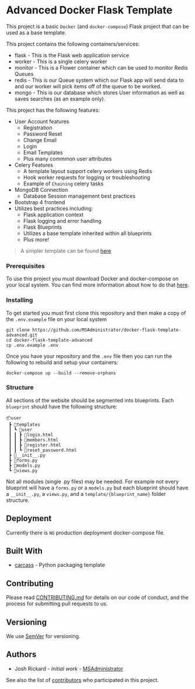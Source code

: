 # Advanced Docker Flask Template

This project is a basic `Docker` (and `docker-compose`) Flask project that can be used as a base template.

This project contains the following containers/services:

* flask - This is the Flask web application service
* worker - This is a single celery worker
* monitor - This is a Flower container which can be used to monitor Redis Queues
* redis - This is our Queue system which our Flask app will send data to and our worker will pick items off of the queue to be worked.
* mongo - This is our database which stores User information as well as saves searches (as an example only).

This project has the following features:

* User Account features
    * Registration
    * Password Reset
    * Change Email
    * Login 
    * Email Templates
    * Plus many commmon user attributes
* Celery Features
    * A template layout support celery workers using Redis
    * Hook worker requests for logging or troubleshooting
    * Example of `Chaining` celery tasks
* MongoDB Connection
    * Database Session management best practices
* Bootstrap 4 frontend
* Utilizes best practices including:
    * Flask application context
    * Flask logging and error handling
    * Flask Blueprints
    * Utilizes a base template inherited within all blueprints
    * Plus more!

> A simpler template can be found [here](https://github.com/MSAdministrator/docker-flask-template)

### Prerequisites

To use this project you must download Docker and docker-compose on your local system. You can find more information about how to do that [here](https://docs.docker.com/compose/install/).

### Installing

To get started you must first clone this repository and then make a copy of the `.env.example` file on your local system

```
git clone https://github.com/MSAdministrator/docker-flask-template-advanced.git
cd docker-flask-template-advanced
cp .env.example .env
```

Once you have your repository and the `.env` file then you can run the following to rebuild and setup your containers:

```
docker-compose up --build --remove-orphans
```

### Structure

All sections of the website should be segmented into blueprints. Each `blueprint` should have the following structure:

```
📦user
 ┣ 📂templates
 ┃ ┗ 📂user
 ┃ ┃ ┣ 📜login.html
 ┃ ┃ ┣ 📜members.html
 ┃ ┃ ┣ 📜register.html
 ┃ ┃ ┗ 📜reset_password.html
 ┣ 📜__init__.py
 ┣ 📜forms.py
 ┣ 📜models.py
 ┗ 📜views.py
```

Not all modules (single .py files) may be needed. For example not every blueprint will have a `forms.py` or a `models.py` but each blueprint should have a `__init__.py`, a `views.py`, and a `template/{blueprint_name}` folder structure.

## Deployment

Currently there is `NO` production deployment docker-compose file.

## Built With

* [carcass](https://github.com/MSAdministrator/carcass) - Python packaging template

## Contributing

Please read [CONTRIBUTING.md](CONTRIBUTING.md) for details on our code of conduct, and the process for submitting pull requests to us.

## Versioning

We use [SemVer](http://semver.org/) for versioning. 

## Authors

* Josh Rickard - *Initial work* - [MSAdministrator](https://github.com/MSAdministrator)

See also the list of [contributors](https://github.com/MSAdministrator/attck_viz/contributors) who participated in this project.
